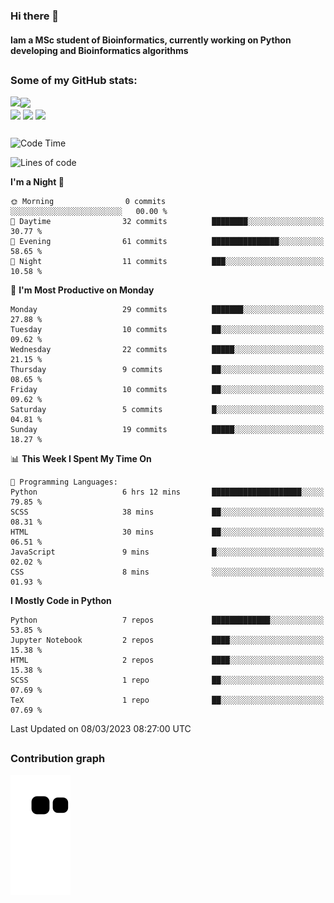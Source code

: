 ### Hi there 👋
#### Iam a MSc student of Bioinformatics, currently working on Python developing and Bioinformatics algorithms

##
### Some of my GitHub stats:

<div>
  <a href="https://github.com/AdrianoSilva19/AdrianoSilva19">
    <img heigth="180" align="left" src="https://github-readme-stats.vercel.app/api?username=AdrianoSilva19&count_private=true&include_all_comits=true&show_icons=true&theme=dracula" />
    <img heigth="180" align="center" src="https://github-readme-stats.vercel.app/api/top-langs/?username=AdrianoSilva19&langs_count=3&theme=dracula" />
  </a>
</div>

<div style="display:inline_block">
  <img align="center" heigth="30" width="30" src="https://cdn.jsdelivr.net/gh/devicons/devicon/icons/python/python-plain.svg" />
  <img align="center" heigth="30" width="30" src="https://cdn.jsdelivr.net/gh/devicons/devicon/icons/r/r-original.svg" />
  <img align="center" heigth="35" width="35" src="https://cdn.jsdelivr.net/gh/devicons/devicon/icons/neo4j/neo4j-original.svg" />
</div>

##

<!--START_SECTION:waka-->
![Code Time](http://img.shields.io/badge/Code%20Time-142%20hrs%2033%20mins-blue)

![Lines of code](https://img.shields.io/badge/From%20Hello%20World%20I%27ve%20Written-2.2%20million%20lines%20of%20code-blue)

**I'm a Night 🦉** 

```text
🌞 Morning                0 commits           ░░░░░░░░░░░░░░░░░░░░░░░░░   00.00 % 
🌆 Daytime                32 commits          ████████░░░░░░░░░░░░░░░░░   30.77 % 
🌃 Evening                61 commits          ███████████████░░░░░░░░░░   58.65 % 
🌙 Night                  11 commits          ███░░░░░░░░░░░░░░░░░░░░░░   10.58 % 
```
📅 **I'm Most Productive on Monday** 

```text
Monday                   29 commits          ███████░░░░░░░░░░░░░░░░░░   27.88 % 
Tuesday                  10 commits          ██░░░░░░░░░░░░░░░░░░░░░░░   09.62 % 
Wednesday                22 commits          █████░░░░░░░░░░░░░░░░░░░░   21.15 % 
Thursday                 9 commits           ██░░░░░░░░░░░░░░░░░░░░░░░   08.65 % 
Friday                   10 commits          ██░░░░░░░░░░░░░░░░░░░░░░░   09.62 % 
Saturday                 5 commits           █░░░░░░░░░░░░░░░░░░░░░░░░   04.81 % 
Sunday                   19 commits          █████░░░░░░░░░░░░░░░░░░░░   18.27 % 
```


📊 **This Week I Spent My Time On** 

```text
💬 Programming Languages: 
Python                   6 hrs 12 mins       ████████████████████░░░░░   79.85 % 
SCSS                     38 mins             ██░░░░░░░░░░░░░░░░░░░░░░░   08.31 % 
HTML                     30 mins             ██░░░░░░░░░░░░░░░░░░░░░░░   06.51 % 
JavaScript               9 mins              █░░░░░░░░░░░░░░░░░░░░░░░░   02.02 % 
CSS                      8 mins              ░░░░░░░░░░░░░░░░░░░░░░░░░   01.93 % 
```

**I Mostly Code in Python** 

```text
Python                   7 repos             █████████████░░░░░░░░░░░░   53.85 % 
Jupyter Notebook         2 repos             ████░░░░░░░░░░░░░░░░░░░░░   15.38 % 
HTML                     2 repos             ████░░░░░░░░░░░░░░░░░░░░░   15.38 % 
SCSS                     1 repo              ██░░░░░░░░░░░░░░░░░░░░░░░   07.69 % 
TeX                      1 repo              ██░░░░░░░░░░░░░░░░░░░░░░░   07.69 % 
```




 Last Updated on 08/03/2023 08:27:00 UTC
<!--END_SECTION:waka-->

##

### Contribution graph

![snake svg](https://github.com/AdrianoSilva19/AdrianoSilva19/blob/output/github-contribution-grid-snake.svg)







<!--

Here are some ideas to get you started:

- 🔭 I’m currently working on ...
- 🌱 I’m currently learning ...
- 👯 I’m looking to collaborate on ...
- 🤔 I’m looking for help with ...
- 💬 Ask me about ...
- 📫 How to reach me: ...
- 😄 Pronouns: ...
- ⚡ Fun fact: ...
-->
